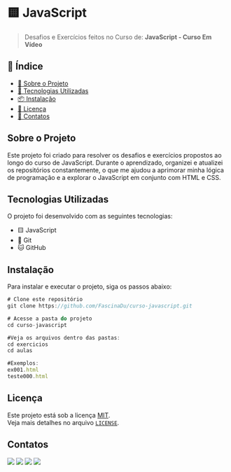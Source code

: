 # 🟨 JavaScript

> Desafios e Exercícios feitos no Curso de: **JavaScript - Curso Em Vídeo**

## 📖 Índice

- [📌 Sobre o Projeto](#sobre-o-projeto)
- [🚀 Tecnologias Utilizadas](#tecnologias-utilizadas)
- [📦 Instalação](#instalação)
- [📜 Licença](#licença)
- [💬 Contatos](#contatos)

## Sobre o Projeto

Este projeto foi criado para resolver os desafios e exercícios propostos ao longo do curso de JavaScript. Durante o aprendizado, organizei e atualizei os repositórios constantemente, o que me ajudou a aprimorar minha lógica de programação e a explorar o JavaScript em conjunto com HTML e CSS.

## Tecnologias Utilizadas

O projeto foi desenvolvido com as seguintes tecnologias:

- 🟨 JavaScript
- 💾 Git
- 🐱 GitHub

## Instalação

Para instalar e executar o projeto, siga os passos abaixo:

```js
# Clone este repositório
git clone https://github.com/FascinaDu/curso-javascript.git

# Acesse a pasta do projeto
cd curso-javascript

#Veja os arquivos dentro das pastas:
cd exercicios
cd aulas

#Exemplos:
ex001.html
teste000.html
```

## Licença

Este projeto está sob a licença [MIT](LICENSE).  
Veja mais detalhes no arquivo [`LICENSE`](LICENSE).

## Contatos
<div> 
  <a href="https://www.youtube.com/@fascinadu" target="_blank"><img src="https://img.shields.io/badge/YouTube-FF0000?style=for-the-badge&logo=youtube&logoColor=white" target="_blank"></a>
  <a href="https://www.instagram.com/fascinadu/" target="_blank"><img src="https://img.shields.io/badge/-Instagram-%23E4405F?style=for-the-badge&logo=instagram&logoColor=white" target="_blank"></a>
  <a href = "mailto:eduardofascinamiranda07@gmail.com"><img src="https://img.shields.io/badge/-Gmail-%23333?style=for-the-badge&logo=gmail&logoColor=white" target="_blank"></a>
  <a href="https://www.linkedin.com/in/eduardofascina/" target="_blank"><img src="https://img.shields.io/badge/-LinkedIn-%230077B5?style=for-the-badge&logo=linkedin&logoColor=white" target="_blank"></a> 

</div>